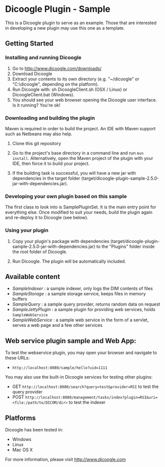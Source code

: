 Dicoogle Plugin - Sample 
========================

This is a Dicoogle plugin to serve as an example. Those that are interested in developing a new
plugin may use this one as a template.

Getting Started
---------------

### Installing and running Dicoogle

1. Go to http://www.dicoogle.com/downloads/
2. Download Dicoogle
3. Extract your contents to its own directory (e.g. "~/dicoogle" or "C:\dicoogle", depending on the platform).
4. Run Dicoogle with: sh DicoogleClient.sh (OSX / Linux) or DicoogleClient.bat (Windows).
5. You should see your web browser opening the Dicoogle user interface. Is it running? You're ok!

### Downloading and building the plugin

Maven is required in order to build the project. An IDE with Maven support such as Netbeans may also help.

1. Clone this git repository

2. Go to the project's base directory in a command line and run `mvn install`. Alternatively, open
   the Maven project of the plugin with your IDE, then force it to build your project.

3. If the building task is successful, you will have a new jar with dependencies in the target
   folder (target/dicoogle-plugin-sample-2.5.0-jar-with-dependencies.jar).

### Developing your own plugin based on this sample

The first class to look into is SamplePluginSet. It is the main entry point for everything else.
Once modified to suit your needs, build the plugin again and re-deploy it to Dicoogle (see below).

### Using your plugin

1. Copy your plugin's package with dependencies (target/dicoogle-plugin-sample-2.5.0-jar-with-dependencies.jar)
   to the "Plugins" folder inside the root folder of Dicoogle.

2. Run Dicoogle. The plugin will be automatically included.

Available content
-----------------

- _SampleIndexer_ : a sample indexer, only logs the DIM contents of files
- _SampleStorage_ : a sample storage service, keeps files in memory buffers
- _SampleQuery_ : a sample query provider, returns random data on request
- _SampleJettyPlugin_ : a sample plugin for providing web services, holds `SampleWebService`
- _SampleWebService_ : a sample web service in the form of a servlet, serves a web page and a few other services

Web service plugin sample and Web App: 
--------------------------------------

To test the webservice plugin, you may open your browser and navigate to these URLs:

- `http://localhost:8080/sample/hello?uid=1111`

You may also use the built-in Dicoogle services for testing other plugins:

- GET `http://localhost:8080/search?query=test&provider=RSI` to test the query provider
- POST `http://localhost:8080/management/tasks/index?plugin=RSI&uri=<file:/path/to/DICOM/dir>` to test the indexer

Platforms
----------

Dicoogle has been tested in:

- Windows
- Linux
- Mac OS X

For more information, please visit http://www.dicoogle.com

